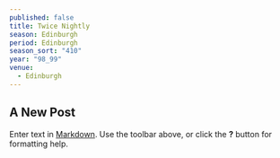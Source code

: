 ```yaml
---
published: false
title: Twice Nightly
season: Edinburgh
period: Edinburgh
season_sort: "410"
year: "98_99"
venue: 
  - Edinburgh
---
```


## A New Post

Enter text in [Markdown](http://daringfireball.net/projects/markdown/). Use the toolbar above, or click the **?** button for formatting help.
